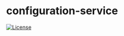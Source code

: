 # configuration-service

[![License](https://img.shields.io/badge/License-Apache%202.0-blue.svg)](https://opensource.org/licenses/Apache-2.0)
